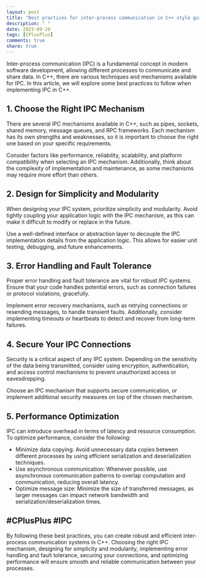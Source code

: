 ```yaml
---
layout: post
title: "Best practices for inter-process communication in C++ style guides."
description: " "
date: 2023-09-29
tags: [CPlusPlus]
comments: true
share: true
---
```


Inter-process communication (IPC) is a fundamental concept in modern software development, allowing different processes to communicate and share data. In C++, there are various techniques and mechanisms available for IPC. In this article, we will explore some best practices to follow when implementing IPC in C++.

## 1. Choose the Right IPC Mechanism

There are several IPC mechanisms available in C++, such as pipes, sockets, shared memory, message queues, and RPC frameworks. Each mechanism has its own strengths and weaknesses, so it is important to choose the right one based on your specific requirements.

Consider factors like performance, reliability, scalability, and platform compatibility when selecting an IPC mechanism. Additionally, think about the complexity of implementation and maintenance, as some mechanisms may require more effort than others.

## 2. Design for Simplicity and Modularity

When designing your IPC system, prioritize simplicity and modularity. Avoid tightly coupling your application logic with the IPC mechanism, as this can make it difficult to modify or replace in the future.

Use a well-defined interface or abstraction layer to decouple the IPC implementation details from the application logic. This allows for easier unit testing, debugging, and future enhancements.

## 3. Error Handling and Fault Tolerance

Proper error handling and fault tolerance are vital for robust IPC systems. Ensure that your code handles potential errors, such as connection failures or protocol violations, gracefully.

Implement error recovery mechanisms, such as retrying connections or resending messages, to handle transient faults. Additionally, consider implementing timeouts or heartbeats to detect and recover from long-term failures.

## 4. Secure Your IPC Connections

Security is a critical aspect of any IPC system. Depending on the sensitivity of the data being transmitted, consider using encryption, authentication, and access control mechanisms to prevent unauthorized access or eavesdropping.

Choose an IPC mechanism that supports secure communication, or implement additional security measures on top of the chosen mechanism.

## 5. Performance Optimization

IPC can introduce overhead in terms of latency and resource consumption. To optimize performance, consider the following:

- Minimize data copying: Avoid unnecessary data copies between different processes by using efficient serialization and deserialization techniques.
- Use asynchronous communication: Whenever possible, use asynchronous communication patterns to overlap computation and communication, reducing overall latency.
- Optimize message size: Minimize the size of transferred messages, as larger messages can impact network bandwidth and serialization/deserialization times.

## #CPlusPlus #IPC

By following these best practices, you can create robust and efficient inter-process communication systems in C++. Choosing the right IPC mechanism, designing for simplicity and modularity, implementing error handling and fault tolerance, securing your connections, and optimizing performance will ensure smooth and reliable communication between your processes.